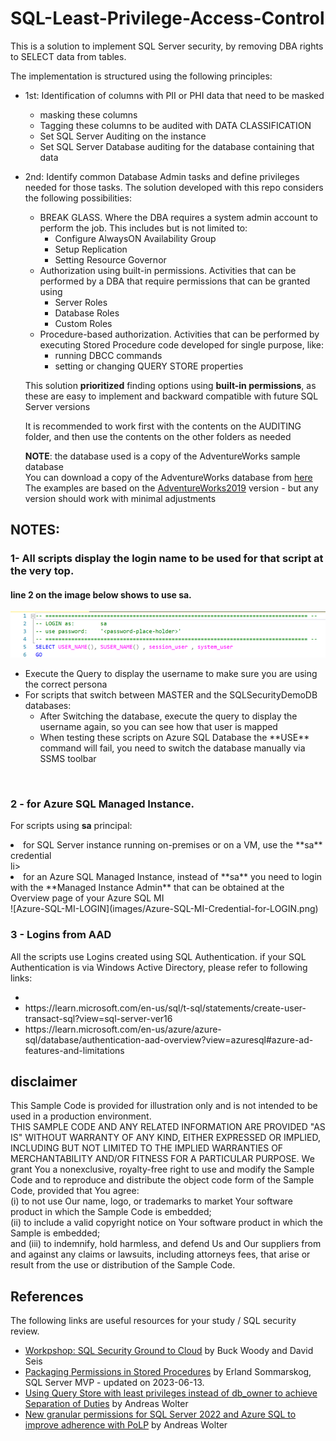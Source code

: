 # SQL-Least-Privilege-Access-Control

This is a solution to implement SQL Server security, by removing DBA rights to SELECT data from tables.<br>

The implementation is structured using the following principles:

- 1st: Identification of columns with PII or PHI data that need to be masked

  - masking these columns
  - Tagging these columns to be audited with DATA CLASSIFICATION
  - Set SQL Server Auditing on the instance
  - Set SQL Server Database auditing for the database containing that data

- 2nd: Identify common Database Admin tasks and define privileges needed for those tasks. The solution developed with this repo considers the following possibilities:
  - BREAK GLASS. Where the DBA requires a system admin account to perform the job. This includes but is not limited to:
    - Configure AlwaysON Availability Group
    - Setup Replication
    - Setting Resource Governor
  - Authorization using built-in permissions. Activities that can be performed by a DBA that require permissions that can be granted using
    - Server Roles
    - Database Roles
    - Custom Roles
  - Procedure-based authorization. Activities that can be performed by executing Stored Procedure code developed for single purpose, like:
    - running DBCC commands
    - setting or changing QUERY STORE properties
  

  This solution **prioritized** finding options using **built-in permissions**, as these are easy to implement and backward compatible with future SQL Server versions

  It is recommended to work first with the contents on the AUDITING folder, and then use the contents on the other folders as needed

  **NOTE**: the database used is a copy of the AdventureWorks sample database<br>
  You can download a copy of the AdventureWorks database from [here](https://github.com/Microsoft/sql-server-samples/releases/download/adventureworks/AdventureWorks2019.bak)<br>
  The examples are based on the [AdventureWorks2019](https://github.com/Microsoft/sql-server-samples/releases/download/adventureworks/AdventureWorks2019.bak) version - but any version should work with minimal adjustments<br>

## NOTES: 

### 1-  All scripts display the **login name** to be used for that script at the very top.<br>
#### line 2 on the image below shows to use **sa**.
![Login Information](images/Username-Password-to-use.png)
<br>
<ul>
<li>Execute the Query to display the username to make sure you are using the correct persona</li>
<li>For scripts that switch between MASTER and the SQLSecurityDemoDB databases:<ul>
  <li>After Switching the database, execute the query to display the username again, so you can see how that user is mapped</li>
  <li>When testing these scripts on Azure SQL Database the **USE** command will fail, you need to switch the database manually via SSMS toolbar</li>
  </ul>
</ul>
<br>

### 2 - for Azure SQL Managed Instance.<br>

For scripts using **sa** principal:<br>
<li>for SQL Server instance running on-premises or on a VM, use the **sa** credential</li>li>
<li>for an Azure SQL Managed Instance, instead of **sa** you need to login with the **Managed Instance Admin** that can be obtained at the Overview page of your Azure SQL MI</li>
</ul>
![Azure-SQL-MI-LOGIN](images/Azure-SQL-MI-Credential-for-LOGIN.png)
<br>

### 3 - Logins from AAD<br>

All the scripts use Logins created using SQL Authentication. 
if your SQL Authentication is via Windows Active Directory, please refer to following links:<ul>
<li></li>
<li>https://learn.microsoft.com/en-us/sql/t-sql/statements/create-user-transact-sql?view=sql-server-ver16</li>
<li>https://learn.microsoft.com/en-us/azure/azure-sql/database/authentication-aad-overview?view=azuresql#azure-ad-features-and-limitations</li>
</ul>

## disclaimer

  This Sample Code is provided for illustration only and is not intended to be used in a production environment.<br>
  THIS SAMPLE CODE AND ANY RELATED INFORMATION ARE PROVIDED "AS IS" WITHOUT WARRANTY OF ANY KIND, EITHER EXPRESSED OR IMPLIED, INCLUDING BUT
  NOT LIMITED TO THE IMPLIED WARRANTIES OF MERCHANTABILITY AND/OR FITNESS FOR A PARTICULAR 
  PURPOSE.  We grant You a nonexclusive, royalty-free right to use and modify the Sample Code
  and to reproduce and distribute the object code form of the Sample Code, provided that You
  agree:<br> 
    (i) to not use Our name, logo, or trademarks to market Your software product in which the Sample Code is embedded;<br>
    (ii) to include a valid copyright notice on Your software product in which the Sample is embedded;<br>
    and (iii) to indemnify, hold harmless, and defend Us and Our suppliers from and against any claims or lawsuits, including attorneys fees, that arise or result from the use or distribution of the Sample Code.<br> 

## References

The following links are useful resources for your study / SQL security review.
- [Workpshop: SQL Security Ground to Cloud](https://github.com/David-Seis/SecureYourAzureData) by Buck Woody and David Seis<br>
- [Packaging Permissions in Stored Procedures](https://www.sommarskog.se/grantperm.html) by Erland Sommarskog, SQL Server MVP - updated on 2023-06-13.<br>
- [Using Query Store with least privileges instead of db_owner to achieve Separation of Duties](https://techcommunity.microsoft.com/t5/azure-sql-blog/using-query-store-with-least-privileges-instead-of-db-owner-to/ba-p/775177) by Andreas Wolter<br>
- [New granular permissions for SQL Server 2022 and Azure SQL to improve adherence with PoLP](https://techcommunity.microsoft.com/t5/sql-server-blog/new-granular-permissions-for-sql-server-2022-and-azure-sql-to/ba-p/3607507) by Andreas Wolter<br>
  
  
